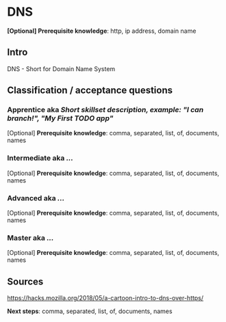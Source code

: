 # DNS

**[Optional] Prerequisite knowledge**: http, ip address, domain name

## Intro
DNS - Short for Domain Name System

## Classification / acceptance questions

### Apprentice aka _Short skillset description, example: "I can branch!", "My First TODO app"_
[Optional] **Prerequisite knowledge**: comma, separated, list, of, documents, names

### Intermediate aka _..._
[Optional] **Prerequisite knowledge**: comma, separated, list, of, documents, names

### Advanced aka _..._
[Optional] **Prerequisite knowledge**: comma, separated, list, of, documents, names

### Master aka _..._
[Optional] **Prerequisite knowledge**: comma, separated, list, of, documents, names

## Sources
https://hacks.mozilla.org/2018/05/a-cartoon-intro-to-dns-over-https/


**Next steps**: comma, separated, list, of, documents, names
